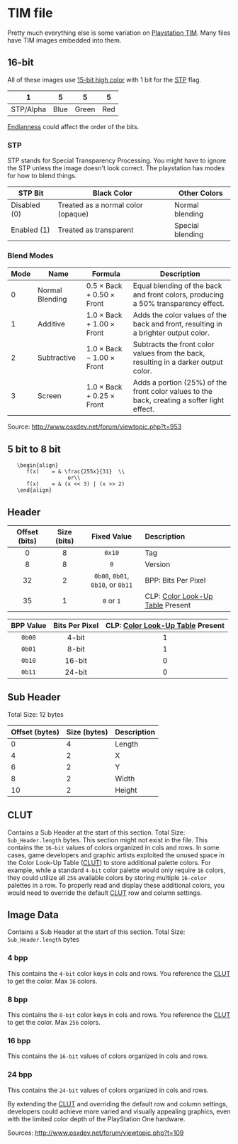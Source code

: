 TIM file
=====
Pretty much everything else is some variation on
[Playstation TIM](http://fileformats.archiveteam.org/wiki/TIM_(PlayStation_graphics)). Many files have TIM images
embedded into them.

## 16-bit

All of these images use [15-bit high color](https://en.wikipedia.org/wiki/High_color#15-bit_high_color) with 1 bit for
the [STP](#stp) flag.

| 1         | 5    | 5     | 5   |
|-----------|------|-------|-----|
| STP/Alpha | Blue | Green | Red |

[Endianness](https://en.wikipedia.org/wiki/Endianness) could affect the order of the bits.

### STP

STP stands for Special Transparency Processing. You might have to ignore the STP unless the image doesn't look correct.
The playstation has modes for how to
blend things.

| STP Bit	     | Black Color                        | Other Colors     |
|--------------|------------------------------------|------------------|
| Disabled (0) | Treated as a normal color (opaque) | 	Normal blending |
| Enabled (1)  | Treated as transparent	            | Special blending |

### Blend Modes

| Mode | Name            | Formula                                             | Description                                                                                 |
|------|-----------------|-----------------------------------------------------|---------------------------------------------------------------------------------------------|
| 0    | Normal Blending | $0.5 \times \text{Back} + 0.50 \times \text{Front}$ | Equal blending of the back and front colors, producing a 50% transparency effect.           |
| 1    | Additive        | $1.0 \times \text{Back} + 1.00 \times \text{Front}$ | Adds the color values of the back and front, resulting in a brighter output color.          |
| 2    | Subtractive     | $1.0 \times \text{Back} - 1.00 \times \text{Front}$ | Subtracts the front color values from the back, resulting in a darker output color.         |
| 3    | Screen          | $1.0 \times \text{Back} + 0.25 \times \text{Front}$ | Adds a portion (25%) of the front color values to the back, creating a softer light effect. |

Source:
http://www.psxdev.net/forum/viewtopic.php?t=953

## 5 bit to 8 bit

```{math}
   \begin{align}
      f(x)    = & \frac{255x}{31}  \\
                   or\\   
      f(x)    = & (x << 3) | (x >> 2)
   \end{align}   
```

## Header

| Offset (bits) | Size (bits) |            Fixed Value            | Description                               |
|:-------------:|:-----------:|:---------------------------------:|:------------------------------------------|
|       0       |      8      |              `0x10`               | Tag                                       |
|       8       |      8      |                `0`                | Version                                   |
|      32       |      2      | `0b00`, `0b01`, `0b10`, or `0b11` | BPP: Bits Per Pixel                       |
|      35       |      1      |            `0` or `1`             | CLP: [Color Look-Up Table](#clut) Present |

| BPP Value | Bits Per Pixel | CLP: [Color Look-Up Table](#clut) Present |
|:---------:|:--------------:|:-----------------------------------------:|
|  `0b00`   |     4-bit      |                     1                     |
|  `0b01`   |     8-bit      |                     1                     |
|  `0b10`   |     16-bit     |                     0                     |
|  `0b11`   |     24-bit     |                     0                     |

## Sub Header

Total Size: 12 bytes

| Offset (bytes) | Size (bytes) | Description |
|----------------|--------------|-------------|
| 0              | 4            | Length      |
| 4              | 2            | X           |
| 6              | 2            | Y           |
| 8              | 2            | Width       |
| 10             | 2            | Height      |

## CLUT

Contains a Sub Header at the start of this section. Total Size: `Sub_Header.length` bytes. This section might not exist
in the file. This contains the `16-bit` values of colors organized in cols and rows. In some cases, game developers and
graphic artists exploited the unused space in the Color Look-Up Table ([CLUT](#clut))
to store additional palette colors. For example, while a standard `4-bit` color palette would only require `16` colors,
they could utilize all `256` available colors by storing multiple `16-color` palettes in a row. To properly read and
display these additional colors, you would need to override the default [CLUT](#clut) row and column settings.

## Image Data

Contains a Sub Header at the start of this section. Total Size: `Sub_Header.length` bytes

### 4 bpp

This contains the `4-bit` color keys in cols and rows. You reference the [CLUT](#clut) to get the color. Max `16`
colors.

### 8 bpp

This contains the `8-bit` color keys in cols and rows. You reference the [CLUT](#clut) to get the color. Max `256`
colors.

### 16 bpp

This contains the `16-bit` values of colors organized in cols and rows.

### 24 bpp

This contains the `24-bit` values of colors organized in cols and rows.

By extending the [CLUT](#clut) and overriding the default row and column settings, developers could achieve more varied
and visually appealing graphics, even with the limited color depth of the PlayStation One hardware.

Sources: http://www.psxdev.net/forum/viewtopic.php?t=109
